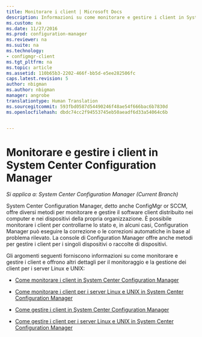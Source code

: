 ```yaml
---
title: Monitorare i client | Microsoft Docs
description: Informazioni su come monitorare e gestire i client in System Center Configuration Manager.
ms.custom: na
ms.date: 11/27/2016
ms.prod: configuration-manager
ms.reviewer: na
ms.suite: na
ms.technology:
- configmgr-client
ms.tgt_pltfrm: na
ms.topic: article
ms.assetid: 110b65b3-2202-466f-bb5d-e5ee282506fc
caps.latest.revision: 5
author: nbigman
ms.author: nbigman
manager: angrobe
translationtype: Human Translation
ms.sourcegitcommit: 593fbd0587d54490246f48ae54f666bac6b7830d
ms.openlocfilehash: dbdc74cc2f94553745eb50aeadf6d33a54064c6b


---
```

# <a name="monitor-and-manage-clients-in-system-center-configuration-manager"></a>Monitorare e gestire i client in System Center Configuration Manager

*Si applica a: System Center Configuration Manager (Current Branch)*

System Center Configuration Manager, detto anche ConfigMgr or SCCM, offre diversi metodi per monitorare e gestire il software client distribuito nei computer e nei dispositivi della propria organizzazione.  È possibile monitorare i client per controllarne lo stato e, in alcuni casi, Configuration Manager può eseguire la correzione o le correzioni automatiche in base al problema rilevato. La console di Configuration Manager offre anche metodi per gestire i client per i singoli dispositivi o raccolte di dispositivi.  

 Gli argomenti seguenti forniscono informazioni su come monitorare e gestire i client e offrono altri dettagli per il monitoraggio e la gestione dei client per i server Linux e UNIX:  

-   [Come monitorare i client in System Center Configuration Manager](../../../core/clients/manage/monitor-clients.md)  

-   [Come monitorare i client per i server Linux e UNIX in System Center Configuration Manager](../../../core/clients/manage/monitor-clients-for-linux-and-unix-servers.md)  

-   [Come gestire i client in System Center Configuration Manager](../../../core/clients/manage/manage-clients.md)  

-   [Come gestire i client per i server Linux e UNIX in System Center Configuration Manager](../../../core/clients/manage/manage-clients-for-linux-and-unix-servers.md)  



<!--HONumber=Dec16_HO3-->


